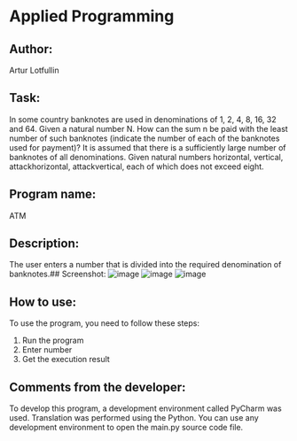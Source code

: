 # Applied Programming 

## Author: 
Artur Lotfullin

## Task:
In some country banknotes are used in denominations of 1, 2, 4, 8, 16, 32 and 64. Given a natural number N. How can the sum n be paid with the least number of such banknotes (indicate the number of each of the banknotes used for payment)? It is assumed that there is a sufficiently large number of banknotes of all denominations.
Given natural numbers horizontal, vertical, attackhorizontal, attackvertical, each of which does not exceed eight.


## Program name:
ATM

## Description:
The user enters a number that is divided into the required denomination of banknotes.## Screenshot:
![image](https://sun9-28.userapi.com/impg/c1HlfFdgRX2GSSvKyb4GbhfFd1Wwk3Lr5FCuZw/rZGZYPYJomg.jpg?size=612x179&quality=96&sign=ba6ce07b2f4dcbf05c1441e855508d55&type=album)
![image](https://sun9-15.userapi.com/impg/MNFbGXUQvNp_tVEnhobOJljv_AGCLrenRZzI8A/4d6UssXi1_M.jpg?size=612x225&quality=96&sign=5410db7ce38687aa1a3d9cc3b912cb42&type=album)
![image](https://sun9-86.userapi.com/impg/IYSMnPqInAoQiy4RVkQaJUJTr7HOBA0fhC1Z4A/_ug3v_BjD9o.jpg?size=612x225&quality=96&sign=4f34000cea0dd8b0e32217ab1bee53ab&type=album)

## How to use:

To use the program, you need to follow these steps:
1) Run the program
2) Enter number
3) Get the execution result

## Comments from the developer:

To develop this program, a development environment called PyCharm was used.
Translation was performed using the Python. You can use any development environment to open the main.py source code file.